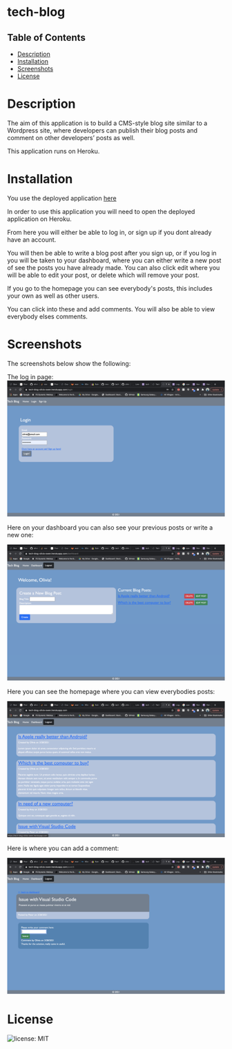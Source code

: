# tech-blog
## Table of Contents

* [Description](#Description)
* [Installation](#Installation)
* [Screenshots](#Screenshots)
* [License](#License)



# Description
The aim of this application is to build a CMS-style blog site similar to a Wordpress site, where developers can publish their blog posts and comment on other developers’ posts as well.

This application runs on Heroku. 

# Installation 

You use the deployed application [here](https://tech-blog-olivia-owen.herokuapp.com/login)

In order to use this application you will need to open the deployed application on Heroku.

From here you will either be able to log in, or sign up if you dont already have an account.

You will then be able to write a blog post after you sign up, or if you log in you will be taken to your dashboard, where you can either write a new post of see the posts you have already made.
You can also click edit where you will be able to edit your post, or delete which will remove your post.

If you go to the homepage you can see everybody's posts, this includes your own as well as other users.

You can click into these and add comments. You will also be able to view everybody elses comments.



 
# Screenshots


The screenshots below show the following:

The log in page:
![login](https://raw.githubusercontent.com/oliviaowen1/tech-blog/main/assets/login.png)


Here on your dashboard you can also see your previous posts or write a new one:

![get tags by id](https://raw.githubusercontent.com/oliviaowen1/tech-blog/main/assets/dashboard.png)


Here you can see the homepage where you can view everybodies posts:

![create tag](https://raw.githubusercontent.com/oliviaowen1/tech-blog/main/assets/home.png)


Here is where you can add a comment:

![updated all 1](https://raw.githubusercontent.com/oliviaowen1/tech-blog/main/assets/comment.png)








# License
![license: MIT](https://img.shields.io/badge/License-MIT-blue.svg)